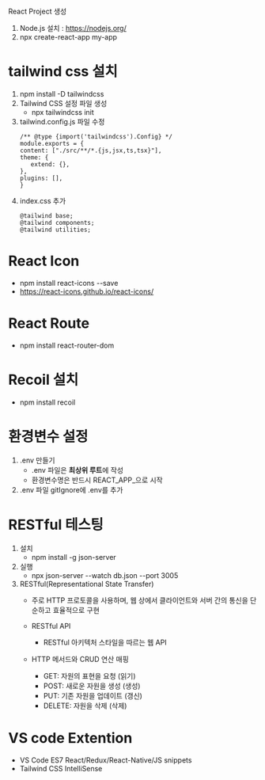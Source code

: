 # 


React Project 생성
1. Node.js 설치 : https://nodejs.org/
2. npx create-react-app my-app 

# tailwind css 설치
1. npm install -D tailwindcss
2. Tailwind CSS 설정 파일 생성 
   - npx tailwindcss init
3. tailwind.config.js 파일 수정
   ```
   /** @type {import('tailwindcss').Config} */
   module.exports = {
   content: ["./src/**/*.{js,jsx,ts,tsx}"],
   theme: {
      extend: {},
   },
   plugins: [],
   }
   ```
4. index.css 추가
   ```
   @tailwind base;
   @tailwind components;
   @tailwind utilities;
   ```
# React Icon
   - npm install react-icons --save
   - https://react-icons.github.io/react-icons/

# React Route
   - npm install react-router-dom

# Recoil 설치
   - npm install recoil

# 환경변수 설정
1. .env 만들기
   - .env 파일은 **최상위 루트**에 작성
   - 환경변수명은 반드시 REACT_APP_으로 시작
2. .env 파일 gitIgnore에 .env를 추가

# RESTful 테스팅
1. 설치 
   - npm install -g json-server
2. 실행 
   - npx json-server --watch db.json --port 3005 
3. RESTful(Representational State Transfer)
   - 주로 HTTP 프로토콜을 사용하며, 웹 상에서 클라이언트와 서버 간의 통신을 단순하고 효율적으로 구현
    - RESTful API
       - RESTful 아키텍처 스타일을 따르는 웹 API

    - HTTP 메서드와 CRUD 연산 매핑
       - GET: 자원의 표현을 요청  (읽기)
       - POST: 새로운 자원을 생성  (생성)
       - PUT: 기존 자원을 업데이트  (갱신)
       - DELETE: 자원을 삭제  (삭제)


# VS code Extention
- VS Code ES7 React/Redux/React-Native/JS snippets
- Tailwind CSS IntelliSense